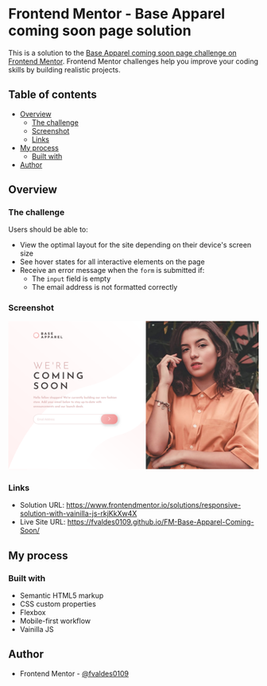 # Frontend Mentor - Base Apparel coming soon page solution

This is a solution to the [Base Apparel coming soon page challenge on Frontend Mentor](https://www.frontendmentor.io/challenges/base-apparel-coming-soon-page-5d46b47f8db8a7063f9331a0). Frontend Mentor challenges help you improve your coding skills by building realistic projects.  

## Table of contents

- [Overview](#overview)
  - [The challenge](#the-challenge)
  - [Screenshot](#screenshot)
  - [Links](#links)
- [My process](#my-process)
  - [Built with](#built-with)
- [Author](#author)

## Overview

### The challenge

Users should be able to:

- View the optimal layout for the site depending on their device's screen size
- See hover states for all interactive elements on the page
- Receive an error message when the `form` is submitted if:
  - The `input` field is empty
  - The email address is not formatted correctly

### Screenshot

![Project Screenshot](./images/screenshot.png)

### Links

- Solution URL: <https://www.frontendmentor.io/solutions/responsive-solution-with-vainilla-js-rkjKkXw4X>
- Live Site URL: <https://fvaldes0109.github.io/FM-Base-Apparel-Coming-Soon/>

## My process

### Built with

- Semantic HTML5 markup
- CSS custom properties
- Flexbox
- Mobile-first workflow
- Vainilla JS

## Author

- Frontend Mentor - [@fvaldes0109](https://www.frontendmentor.io/profile/fvaldes0109)
